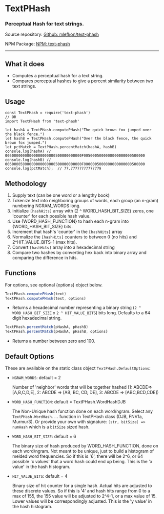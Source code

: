 # TextPHash
### Perceptual Hash for text strings.

Source repository: [Github: mlefkon/text-phash](https://github.com/mlefkon/text-phash)

NPM Package: [NPM: text-phash](https://www.npmjs.com/package/text-phash)

---

## What it does

- Computes a perceptual hash for a text string.
- Compares perceptual hashes to give a percent similarity between two text strings.

## Usage

    const TextPHash = require('text-phash')
    // OR
    import TextPHash from 'text-phash'

    let hashA = TextPHash.computePHash("The quick brown fox jumped over the black fence.")
    let hashB = TextPHash.computePHash("Over the black fence, the quick brown fox jumped.")
    let pctMatch = TextPHash.percentMatch(hashA, hashB)
    console.log(hashA) // 00500000000000000000000500000000000F0050005000000000000000500000
    console.log(hashB) // 00500005000000000000000500000000000F0000005000000000000000500000
    console.log(pctMatch);  // 77.77777777777779

## Methodology
1.  Supply text (can be one word or a lengthy book)
2.  Tokenize text into neighboring groups of words, each group (an n-gram) numbering NGRAM_WORDS long. 
3.  Initialize `[hashHits]` array with (2 ^ WORD_HASH_BIT_SIZE) zeros, one 'counter' for each possible hash value. 
4.  Use {WORD_HASH_FUNCTION} to hash each n-gram into {WORD_HASH_BIT_SIZE} bits.
5.  Increment that hash's 'counter' in the `[hashHits]` array
6.  Normalize the `[hashHits]` counters to between 0 (no hits) and 2^HIT_VALUE_BITS-1 (max hits).
7.  Convert `[hashHits]` array into a hexadecimal string
8.  Compare two hashes by converting hex back into binary array and comparing the difference in hits.

## Functions

For options, see optional {options} object below.

```javascript
TextPHash.computePHash(text)
TextPHash.computePHash(text, options)
```

- Returns a hexadecimal number representing a binary string (`2 ^ WORD_HASH_BIT_SIZE` x `2 ^ HIT_VALUE_BITS`) bits long. Defaults to a 64 digit hexadecimal string.

```javascript
TextPHash.percentMatch(pHashA, pHashB)
TextPHash.percentMatch(pHashA, pHashB, options)
```

- Returns a number between zero and 100.

## Default Options

These are available on the static class object `TextPHash.DefaultOptions`:

- `NGRAM_WORDS`: default = 2
    
    Number of 'neighbor' words that will be together hashed (1: ABCDE=>[A,B,C,D,E], 2: ABCDE => [AB, BC, CD, DE], 3: ABCDE => [ABC,BCD,CDE])

- `WORD_HASH_FUNCTION`: default = TextPHash.WordHashDJB

    The Non-Unique hash function done on each word/ngram.  Select any `TextPHash.WordHash...` function in TextPHash class (DJB, FNV1a, Murmur3).  Or provide your own with signature: `(str, bitSize) => numHash` which is a `bitSize` sized hash.

- `WORD_HASH_BIT_SIZE`: default = 6

    The binary size of hash produced by WORD_HASH_FUNCTION, done on each word/ngram. Not meant to be unique, just to build a histogram of melded word frequencies. So if this is '6', there will be 2^6, or 64 possible 'x values' that a word hash could end up being. This is the 'x value' in the hash histogram.

- `HIT_VALUE_BITS`: default = 4

    Binary size of hit counter for a single hash. Actual hits are adjusted to these discrete values.  So if this is '4' and hash hits range from 0 to a max of 155, the 155 value will be adjusted to 2^4-1, or a max value of 15.  Lower values will be correspondingly adjusted. This is the 'y value' in the hash histogram.


